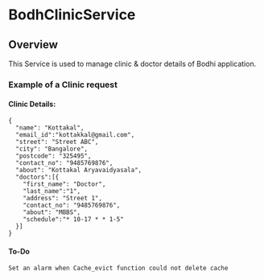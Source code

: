 # BodhClinicService
## Overview
This Service is used to manage clinic & doctor details of Bodhi application.

### Example of a Clinic request
#### Clinic Details:
```
{
  "name": "Kottakal",
  "email_id":"kottakkal@gmail.com",
  "street": "Street ABC",
  "city": "Bangalore",
  "postcode": "325495",
  "contact_no": "9485769876",
  "about": "Kottakal Aryavaidyasala",
  "doctors":[{
    "first_name": "Doctor",
    "last_name":"1",
    "address": "Street 1",
    "contact_no": "9485769876",
    "about": "MBBS",
    "schedule":"* 10-17 * * 1-5"
  }]
}
```
#### To-Do
```
Set an alarm when Cache_evict function could not delete cache
```